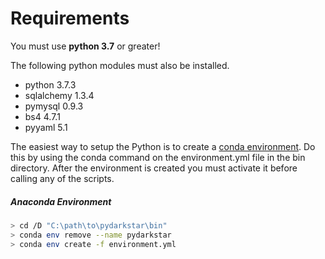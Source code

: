 # Requirements

You must use **python 3.7** or greater!

The following python modules must also be installed.

* python 3.7.3
* sqlalchemy 1.3.4
* pymysql 0.9.3
* bs4 4.7.1
* pyyaml 5.1

The easiest way to setup the Python is to create a [conda environment][conda].
Do this by using the conda command on the environment.yml file in the bin directory.
After the environment is created you must activate it before calling any of the scripts.

##### Anaconda Environment

```bash
> cd /D "C:\path\to\pydarkstar\bin"
> conda env remove --name pydarkstar
> conda env create -f environment.yml
```

[conda]: https://docs.conda.io/projects/conda/en/latest/user-guide/tasks/manage-environments.html
